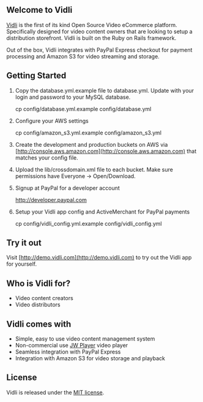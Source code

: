 ## Welcome to Vidli

[Vidli](http://vidli.com) is the first of its kind Open Source Video eCommerce platform. Specifically designed for video content owners that are looking to setup a distribution storefront. Vidli is built on the Ruby on Rails framework.

Out of the box, Vidli integrates with PayPal Express checkout for payment processing and Amazon S3 for video streaming and storage.

## Getting Started

1. Copy the database.yml.example file to database.yml. Update with your login and password to your MySQL database.

    cp config/database.yml.example config/database.yml

2. Configure your AWS settings

    cp config/amazon_s3.yml.example config/amazon_s3.yml

3. Create the development and production buckets on AWS via [http://console.aws.amazon.com](http://console.aws.amazon.com) that matches your config file.

4. Upload the lib/crossdomain.xml file to each bucket. Make sure permissions have Everyone -> Open/Download.

5. Signup at PayPal for a developer account

    http://developer.paypal.com

5. Setup your Vidli app config and ActiveMerchant for PayPal payments

    cp config/vidli_config.yml.example config/vidli_config.yml

## Try it out

Visit [http://demo.vidli.com](http://demo.vidli.com) to try out the Vidli app for yourself.

## Who is Vidli for?

- Video content creators
- Video distributors

## Vidli comes with

- Simple, easy to use video content management system 
- Non-commercial use [JW Player](http://www.longtailvideo.com/players) video player
- Seamless integration with PayPal Express
- Integration with Amazon S3 for video storage and playback

## License

Vidli is released under the [MIT license](http://www.opensource.org/licenses/mit-license).